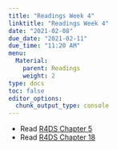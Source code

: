```yaml
---
title: "Readings Week 4"
linktitle: "Readings Week 4"
date: "2021-02-08"
due_date: "2021-02-11"
due_time: "11:20 AM"
menu:
  Material:
    parent: Readings
    weight: 2
type: docs
toc: false
editor_options: 
  chunk_output_type: console
---
```



* Read [R4DS Chapter 5](https://r4ds.had.co.nz/transform.html) 
* Read [R4DS Chapter 18](https://r4ds.had.co.nz/pipes.html) 
